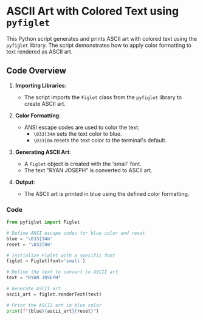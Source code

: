 # ASCII Art with Colored Text using `pyfiglet`

This Python script generates and prints ASCII art with colored text using the `pyfiglet` library. The script demonstrates how to apply color formatting to text rendered as ASCII art.

## Code Overview

1. **Importing Libraries**:
   - The script imports the `Figlet` class from the `pyfiglet` library to create ASCII art.

2. **Color Formatting**:
   - ANSI escape codes are used to color the text:
     - `\033[34m` sets the text color to blue.
     - `\033[0m` resets the text color to the terminal's default.

3. **Generating ASCII Art**:
   - A `Figlet` object is created with the 'small' font.
   - The text "RYAN JOSEPH" is converted to ASCII art.

4. **Output**:
   - The ASCII art is printed in blue using the defined color formatting.

### Code

```python
from pyfiglet import Figlet

# Define ANSI escape codes for blue color and reset
blue = '\033[34m'
reset = '\033[0m'

# Initialize Figlet with a specific font
figlet = Figlet(font='small')

# Define the text to convert to ASCII art
text = "RYAN JOSEPH"

# Generate ASCII art
ascii_art = figlet.renderText(text)

# Print the ASCII art in blue color
print(f"{blue}{ascii_art}{reset}")
